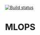 
[![Build status](https://dev.azure.com/rafrasia/firstProject/_apis/build/status/test_MLOPS)](https://dev.azure.com/rafrasia/firstProject/_build/latest?definitionId=6)



# MLOPS
 
